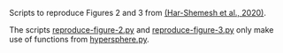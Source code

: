 Scripts to reproduce Figures 2 and 3 from [(Har-Shemesh et al., 2020)](https://doi.org/10.1038/s41598-020-63760-8).

The scripts [reproduce-figure-2.py](./reproduce-figure-2.py) and [reproduce-figure-3.py](./reproduce-figure-3.py) only 
make use of functions from [hypersphere.py](./hypersphere.py).  